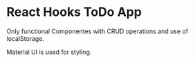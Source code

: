 # React Hooks ToDo App

Only functional Componentes with CRUD operations and use of localStorage.

Material UI is used for styling.